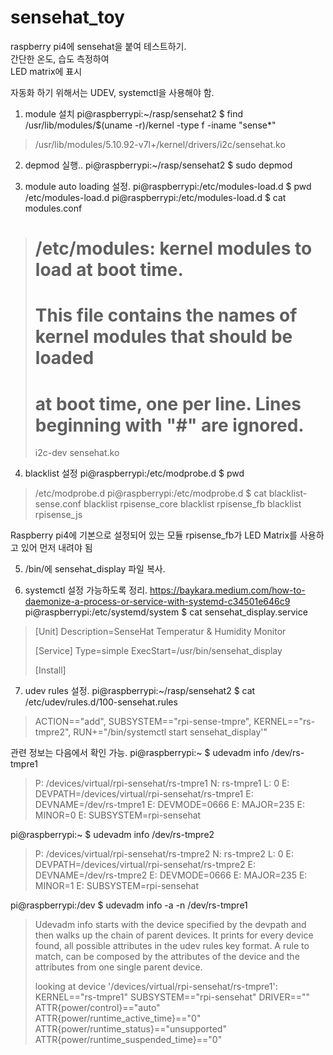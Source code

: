 # sensehat_toy


raspberry pi4에 sensehat을 붙여 테스트하기.<br>
간단한 온도, 습도 측정하여<br>
LED matrix에 표시<br>


자동화 하기 위해서는 UDEV, systemctl을 사용해야 함.<br>


1. module 설치
pi@raspberrypi:~/rasp/sensehat2 $ find /usr/lib/modules/$(uname -r)/kernel -type f -iname "sense*"
> /usr/lib/modules/5.10.92-v7l+/kernel/drivers/i2c/sensehat.ko

2. depmod 실행..
pi@raspberrypi:~/rasp/sensehat2 $ sudo depmod 

3. module auto loading 설정.
pi@raspberrypi:/etc/modules-load.d $ pwd
/etc/modules-load.d
pi@raspberrypi:/etc/modules-load.d $ cat modules.conf 
> # /etc/modules: kernel modules to load at boot time.
> #
> # This file contains the names of kernel modules that should be loaded
> # at boot time, one per line. Lines beginning with "#" are ignored.
>
> i2c-dev
> sensehat.ko

4. blacklist 설정
pi@raspberrypi:/etc/modprobe.d $ pwd
> /etc/modprobe.d
pi@raspberrypi:/etc/modprobe.d $ cat blacklist-sense.conf
> blacklist rpisense_core
> blacklist rpisense_fb
> blacklist rpisense_js

Raspberry pi4에 기본으로 설정되어 있는 모듈
rpisense_fb가 LED Matrix를 사용하고 있어 먼저 내려야 됨

5. /bin/에 sensehat_display 파일 복사.

6. systemctl 설정 가능하도록 정리.
https://baykara.medium.com/how-to-daemonize-a-process-or-service-with-systemd-c34501e646c9
pi@raspberrypi:/etc/systemd/system $ cat sensehat_display.service 
> [Unit]
> Description=SenseHat Temperatur & Humidity Monitor
>
> [Service]
> Type=simple
> ExecStart=/usr/bin/sensehat_display
>
> [Install]

7. udev rules 설정.
pi@raspberrypi:~/rasp/sensehat2 $ cat /etc/udev/rules.d/100-sensehat.rules
> ACTION=="add", SUBSYSTEM=="rpi-sense-tmpre", KERNEL=="rs-tmpre2", RUN+="/bin/systemctl start sensehat_display'"

관련 정보는 다음에서 확인 가능.
pi@raspberrypi:~ $ udevadm info /dev/rs-tmpre1
> P: /devices/virtual/rpi-sensehat/rs-tmpre1
> N: rs-tmpre1
> L: 0
> E: DEVPATH=/devices/virtual/rpi-sensehat/rs-tmpre1
> E: DEVNAME=/dev/rs-tmpre1
> E: DEVMODE=0666
> E: MAJOR=235
> E: MINOR=0
> E: SUBSYSTEM=rpi-sensehat

pi@raspberrypi:~ $ udevadm info /dev/rs-tmpre2
> P: /devices/virtual/rpi-sensehat/rs-tmpre2
> N: rs-tmpre2
> L: 0
> E: DEVPATH=/devices/virtual/rpi-sensehat/rs-tmpre2
> E: DEVNAME=/dev/rs-tmpre2
> E: DEVMODE=0666
> E: MAJOR=235
> E: MINOR=1
> E: SUBSYSTEM=rpi-sensehat

pi@raspberrypi:/dev $ udevadm info -a -n /dev/rs-tmpre1

> Udevadm info starts with the device specified by the devpath and then
> walks up the chain of parent devices. It prints for every device
> found, all possible attributes in the udev rules key format.
> A rule to match, can be composed by the attributes of the device
> and the attributes from one single parent device.
>
>  looking at device '/devices/virtual/rpi-sensehat/rs-tmpre1':
>    KERNEL=="rs-tmpre1"
>    SUBSYSTEM=="rpi-sensehat"
>    DRIVER==""
>    ATTR{power/control}=="auto"
>    ATTR{power/runtime_active_time}=="0"
>    ATTR{power/runtime_status}=="unsupported"
>    ATTR{power/runtime_suspended_time}=="0"
>
